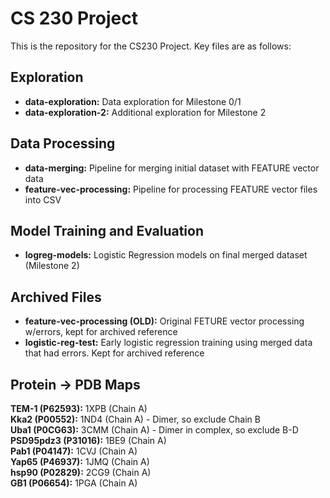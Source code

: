 # CS 230 Project

This is the repository for the CS230 Project. Key files are as follows:

## Exploration
- **data-exploration:** Data exploration for Milestone 0/1
- **data-exploration-2:** Additional exploration for Milestone 2

## Data Processing
- **data-merging:** Pipeline for merging initial dataset with FEATURE vector data
- **feature-vec-processing:** Pipeline for processing FEATURE vector files into CSV

## Model Training and Evaluation
- **logreg-models:** Logistic Regression models on final merged dataset (Milestone 2)


## Archived Files
- **feature-vec-processing (OLD):** Original FETURE vector processing w/errors, kept for archived reference
- **logistic-reg-test:** Early logistic regression training using merged data that had errors. Kept for archived reference

## Protein -> PDB Maps
**TEM-1 (P62593):** 1XPB (Chain A)  
**Kka2 (P00552):** 1ND4 (Chain A) - Dimer, so exclude Chain B  
**Uba1 (P0CG63):** 3CMM (Chain A) - Dimer in complex, so exclude B-D  
**PSD95pdz3 (P31016):** 1BE9 (Chain A)  
**Pab1 (P04147):** 1CVJ  (Chain A)  
**Yap65 (P46937):** 1JMQ (Chain A)  
**hsp90 (P02829):** 2CG9 (Chain A)  
**GB1 (P06654):** 1PGA (Chain A)  